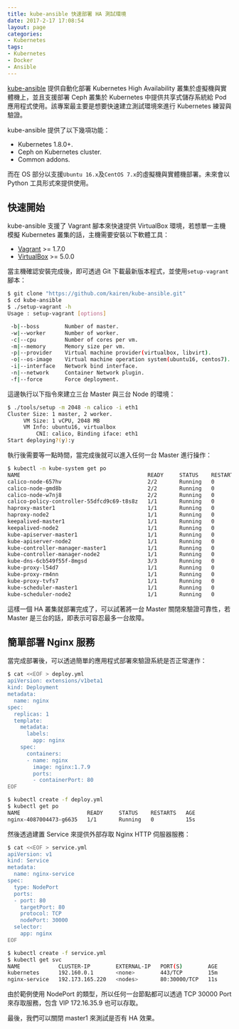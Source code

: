 ```yaml
---
title: kube-ansible 快速部署 HA 測試環境
date: 2017-2-17 17:08:54
layout: page
categories:
- Kubernetes
tags:
- Kubernetes
- Docker
- Ansible
---
```

[kube-ansible](https://github.com/kairen/kube-ansible) 提供自動化部署 Kubernetes High Availability 叢集於虛擬機與實體機上，並且支援部署 Ceph 叢集於 Kubernetes 中提供共享式儲存系統給 Pod 應用程式使用。該專案最主要是想要快速建立測試環境來進行 Kubernetes 練習與驗證。

kube-ansible 提供了以下幾項功能：
* Kubernetes 1.8.0+.
* Ceph on Kubernetes cluster.
* Common addons.

<!--more-->

而在 OS 部分以支援`Ubuntu 16.x`及`CentOS 7.x`的虛擬機與實體機部署。未來會以 Python 工具形式來提供使用。

## 快速開始
kube-ansible 支援了 Vagrant 腳本來快速提供 VirtualBox 環境，若想單一主機模擬 Kubernetes 叢集的話，主機需要安裝以下軟體工具：
* [Vagrant](https://www.vagrantup.com/downloads.html) >= 1.7.0
* [VirtualBox](https://www.virtualbox.org/wiki/Downloads) >= 5.0.0

當主機確認安裝完成後，即可透過 Git 下載最新版本程式，並使用`setup-vagrant`腳本：
```sh
$ git clone "https://github.com/kairen/kube-ansible.git"
$ cd kube-ansible
$ ./setup-vagrant -h
Usage : setup-vagrant [options]

 -b|--boss        Number of master.
 -w|--worker      Number of worker.
 -c|--cpu         Number of cores per vm.
 -m|--memory      Memory size per vm.
 -p|--provider    Virtual machine provider(virtualbox, libvirt).
 -o|--os-image    Virtual machine operation system(ubuntu16, centos7).
 -i|--interface   Network bind interface.
 -n|--network     Container Network plugin.
 -f|--force       Force deployment.
```

這邊執行以下指令來建立三台 Master 與三台 Node 的環境：
```sh
$ ./tools/setup -m 2048 -n calico -i eth1
Cluster Size: 1 master, 2 worker.
     VM Size: 1 vCPU, 2048 MB
     VM Info: ubuntu16, virtualbox
         CNI: calico, Binding iface: eth1
Start deploying?(y):y
```

執行後需要等一點時間，當完成後就可以進入任何一台 Master 進行操作：
```sh
$ kubectl -n kube-system get po
NAME                                        READY     STATUS    RESTARTS   AGE
calico-node-657hv                           2/2       Running   0          57s
calico-node-gmd8b                           2/2       Running   0          57s
calico-node-w7nj8                           2/2       Running   0          57s
calico-policy-controller-55dfcd9c69-t8s8z   1/1       Running   0          57s
haproxy-master1                             1/1       Running   0          22s
haproxy-node2                               1/1       Running   0          1m
keepalived-master1                          1/1       Running   0          30s
keepalived-node2                            1/1       Running   0          1m
kube-apiserver-master1                      1/1       Running   0          23s
kube-apiserver-node2                        1/1       Running   0          1m
kube-controller-manager-master1             1/1       Running   0          17s
kube-controller-manager-node2               1/1       Running   0          1m
kube-dns-6cb549f55f-8mgsd                   3/3       Running   0          46s
kube-proxy-l54d7                            1/1       Running   0          1m
kube-proxy-rm4nn                            1/1       Running   0          1m
kube-proxy-tvfs7                            1/1       Running   0          1m
kube-scheduler-master1                      1/1       Running   0          39s
kube-scheduler-node2                        1/1       Running   0          1m
```

這樣一個 HA 叢集就部署完成了，可以試著將一台 Master 關閉來驗證可靠性，若 Master 是三台的話，即表示可容忍最多一台故障。

## 簡單部署 Nginx 服務
當完成部署後，可以透過簡單的應用程式部署來驗證系統是否正常運作：
```sh
$ cat <<EOF > deploy.yml
apiVersion: extensions/v1beta1
kind: Deployment
metadata:
  name: nginx
spec:
  replicas: 1
  template:
    metadata:
      labels:
        app: nginx
    spec:
      containers:
      - name: nginx
        image: nginx:1.7.9
        ports:
        - containerPort: 80
EOF

$ kubectl create -f deploy.yml
$ kubectl get po
NAME                     READY     STATUS    RESTARTS   AGE
nginx-4087004473-g6635   1/1       Running   0          15s
```

然後透過建置 Service 來提供外部存取 Nginx HTTP 伺服器服務：
```sh
$ cat <<EOF > service.yml
apiVersion: v1
kind: Service
metadata:
  name: nginx-service
spec:
  type: NodePort
  ports:
  - port: 80
    targetPort: 80
    protocol: TCP
    nodePort: 30000
  selector:
    app: nginx
EOF

$ kubectl create -f service.yml
$ kubectl get svc
NAME            CLUSTER-IP        EXTERNAL-IP   PORT(S)        AGE
kubernetes      192.160.0.1       <none>        443/TCP        15m
nginx-service   192.173.165.220   <nodes>       80:30000/TCP   11s
```

由於範例使用 NodePort 的類型，所以任何一台節點都可以透過 TCP 30000 Port 來存取服務，包含 VIP 172.16.35.9 也可以存取。

最後，我們可以關閉 master1 來測試是否有 HA 效果。
